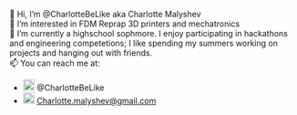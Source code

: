 👋 Hi, I’m @CharlotteBeLike aka Charlotte Malyshev <br>
👀 I’m interested in FDM Reprap 3D printers and mechatronics<br>
🌱 I’m currently a highschool sophmore. I enjoy participating in hackathons and engineering competetions; I like spending my summers working on projects and hanging out with friends. <br>
📫 You can reach me at: <br>
- <img src="https://github.com/CharlotteBeLike/CharlotteBeLike/assets/150643227/5130e4fd-7c29-4e9f-ac6d-d583f661d9c4" width="20"></img> @CharlotteBeLike <br>
- <img src="https://github.com/CharlotteBeLike/CharlotteBeLike/assets/150643227/b259d231-d8c7-44f9-9dd0-9a306ab27c8e" width="20"></img> Charlotte.malyshev@gmail.com
